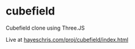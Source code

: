 # cubefield
Cubefield clone using Three.JS

Live at [hayeschris.com/proj/cubefield/index.html](https://hayeschris.com/proj/cubefield/index.html)
